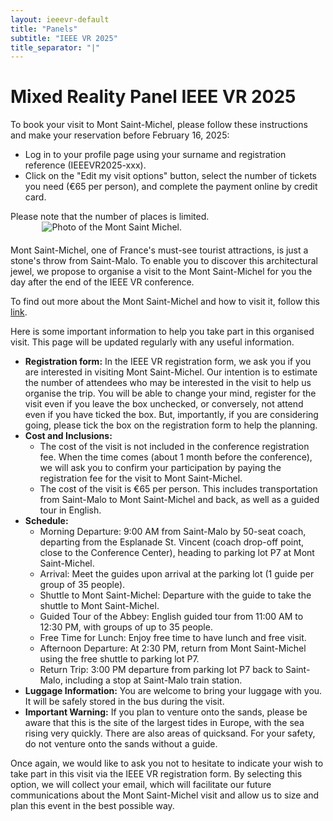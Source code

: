 ```yaml
---
layout: ieeevr-default
title: "Panels"
subtitle: "IEEE VR 2025"
title_separator: "|"
---
```

<script type="text/javascript">
    $(document).ready(function(){
		var email = ""; 
		var domain = "ieeevr.org"; 

		email = "general2025"; 		
		general.innerHTML  = "<span class='text-nowrap'><a href=javascript:location='" + "mail" + "to:" + email + "@" + domain + "'><i class='fas fa-fw fa-envelope-square emailIcon' style=''></i><i class='emailText'>" + email + "@" + domain + "</a></i></span>";

        email = "steering"; 		
		steering.innerHTML  = "<span class='text-nowrap'><a href=javascript:location='" + "mail" + "to:" + email + "@" + domain + "'><i class='fas fa-fw fa-envelope-square emailIcon' style=''></i><i class='emailText'>" + email + "@" + domain + "</a></i></span>";

        email = "eventconduct"; 		
		$(".eventconduct").html("<span class='text-nowrap'><a href=javascript:location='" + "mail" + "to:" + email + "@" + domain + "'><i class='fas fa-fw fa-envelope-square emailIcon' style=''></i><i class='emailText'>" + email + "@" + domain + "</a></i></span>");

        email = "eventconduct"; 		
		$(".eventconductSm").html("<span class='text-nowrap'><a href=javascript:location='" + "mail" + "to:" + email + "@" + domain + "'><i class='fas fa-fw fa-envelope-square emailIconSm' style=''></i><i class='emailTextSm'>" + email + "@" + domain + "</a></i></span>");

        email = "swan"; 
		var domain = "acm.org"; 		
		swan.innerHTML  = "<span class='text-nowrap'><a href=javascript:location='" + "mail" + "to:" + email + "@" + domain + "'><i class='fas fa-fw fa-envelope-square emailIcon' style=''></i><i class='emailText'>" + email + "@" + domain + "</a></i></span>";
	});
</script>
<div>
	<h1>Mixed Reality Panel IEEE VR 2025</h1>
	<div class="ieeevrmsgbox bold">
        <div class = "ieeevrmsgboxInside med">
			To book your visit to Mont Saint-Michel, please follow these instructions and make your reservation before February 16, 2025:
			<ul>
				<li>Log in to your profile page using your surname and registration reference (IEEEVR2025-xxx).</li>
				<li>Click on the "Edit my visit options" button, select the number of tickets you need (€65 per person), and complete the payment online by credit card.</li>
			</ul>
			Please note that the number of places is limited.
        </div>
    </div>
	<div style="display: flex; justify-content: center; gap: 10px; flex-wrap: wrap; margin-bottom: 20px;">
        <img src="/dev/assets/images/program/Mt-St-Michel.png" alt="Photo of the Mont Saint Michel." style="flex: 1 1 80%; max-width: 80%; height: auto;">
    </div>
    <p>
        Mont Saint-Michel, one of France's must-see tourist attractions, is just a stone's throw from Saint-Malo. To enable you to discover this architectural jewel, we propose to organise a visit to the Mont Saint-Michel for you the day after the end of the IEEE VR conference.
    </p>
    <p>
        To find out more about the Mont Saint-Michel and how to visit it, follow this <a href="https://www.ot-montsaintmichel.com/en/discover/visit-the-mont-saint-michel/" target="_blank">link</a>.
    </p>
    <p>
        Here is some important information to help you take part in this organised visit. This page will be updated regularly with any useful information.
    </p>
	<ul>
		<li><strong>Registration form:</strong> In the IEEE VR registration form, we ask you if you are interested in visiting Mont Saint-Michel. Our intention is to estimate the number of attendees who may be interested in the visit to help us organise the trip. You will be able to change your mind, register for the visit even if you leave the box unchecked, or conversely, not attend even if you have ticked the box. But, importantly, if you are considering going, please tick the box on the registration form to help the planning.</li>
		<li><strong>Cost and Inclusions:</strong>
			<ul>
				<li style="font-size: inherit;">The cost of the visit is not included in the conference registration fee. When the time comes (about 1 month before the conference), we will ask you to confirm your participation by paying the registration fee for the visit to Mont Saint-Michel.</li>
				<li style="font-size: inherit;">The cost of the visit is €65 per person. This includes transportation from Saint-Malo to Mont Saint-Michel and back, as well as a guided tour in English.</li>
			</ul>
		</li>
		<li><strong>Schedule:</strong>
			<ul>
				<li style="font-size: inherit;">Morning Departure: 9:00 AM from Saint-Malo by 50-seat coach, departing from the Esplanade St. Vincent (coach drop-off point, close to the Conference Center), heading to parking lot P7 at Mont Saint-Michel.</li>
				<li style="font-size: inherit;">Arrival: Meet the guides upon arrival at the parking lot (1 guide per group of 35 people).</li>
				<li style="font-size: inherit;">Shuttle to Mont Saint-Michel: Departure with the guide to take the shuttle to Mont Saint-Michel.</li>
				<li style="font-size: inherit;">Guided Tour of the Abbey: English guided tour from 11:00 AM to 12:30 PM, with groups of up to 35 people.</li>
				<li style="font-size: inherit;">Free Time for Lunch: Enjoy free time to have lunch and free visit.</li>
				<li style="font-size: inherit;">Afternoon Departure: At 2:30 PM, return from Mont Saint-Michel using the free shuttle to parking lot P7.</li>
				<li style="font-size: inherit;">Return Trip: 3:00 PM departure from parking lot P7 back to Saint-Malo, including a stop at Saint-Malo train station.</li>
			</ul>
		</li>
		<li><strong>Luggage Information:</strong> You are welcome to bring your luggage with you. It will be safely stored in the bus during the visit.</li>
		<li><strong>Important Warning:</strong> If you plan to venture onto the sands, please be aware that this is the site of the largest tides in Europe, with the sea rising very quickly. There are also areas of quicksand. For your safety, do not venture onto the sands without a guide.</li>
	</ul>
    <p>
        Once again, we would like to ask you not to hesitate to indicate your wish to take part in this visit via the IEEE VR registration form. By selecting this option, we will collect your email, which will facilitate our future communications about the Mont Saint-Michel visit and allow us to size and plan this event in the best possible way.
    </p>
</div>